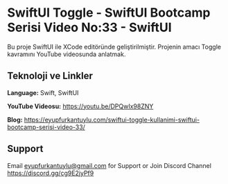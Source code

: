 
# SwiftUI Toggle - SwiftUI Bootcamp Serisi Video No:33 - SwiftUI

Bu proje SwiftUI ile XCode editöründe geliştirilmiştir. Projenin amacı Toggle kavramını YouTube videosunda anlatmak.


## Teknoloji ve Linkler

**Language:** Swift, SwiftUI

**YouTube Videosu:** https://youtu.be/DPQwIx98ZNY

**Blog:** https://eyupfurkantuylu.com/swiftui-toggle-kullanimi-swiftui-bootcamp-serisi-video-33/



  
## Support

Email eyupfurkantuylu@gmail.com for Support or Join Discord Channel https://discord.gg/cg9E2jyPf9

  

